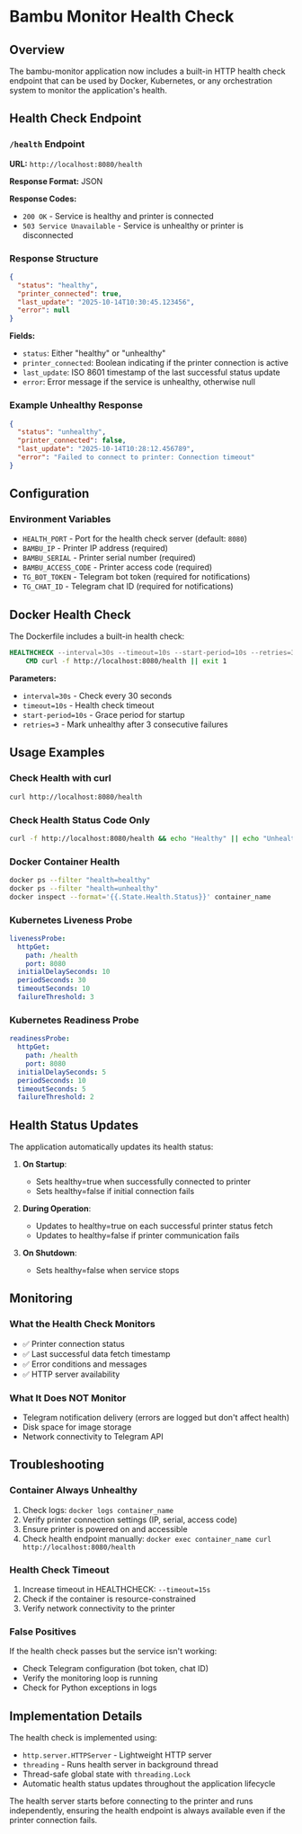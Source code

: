 # Bambu Monitor Health Check

## Overview

The bambu-monitor application now includes a built-in HTTP health check endpoint that can be used by Docker, Kubernetes, or any orchestration system to monitor the application's health.

## Health Check Endpoint

### `/health` Endpoint

**URL:** `http://localhost:8080/health`

**Response Format:** JSON

**Response Codes:**
- `200 OK` - Service is healthy and printer is connected
- `503 Service Unavailable` - Service is unhealthy or printer is disconnected

### Response Structure

```json
{
  "status": "healthy",
  "printer_connected": true,
  "last_update": "2025-10-14T10:30:45.123456",
  "error": null
}
```

**Fields:**
- `status`: Either "healthy" or "unhealthy"
- `printer_connected`: Boolean indicating if the printer connection is active
- `last_update`: ISO 8601 timestamp of the last successful status update
- `error`: Error message if the service is unhealthy, otherwise null

### Example Unhealthy Response

```json
{
  "status": "unhealthy",
  "printer_connected": false,
  "last_update": "2025-10-14T10:28:12.456789",
  "error": "Failed to connect to printer: Connection timeout"
}
```

## Configuration

### Environment Variables

- `HEALTH_PORT` - Port for the health check server (default: `8080`)
- `BAMBU_IP` - Printer IP address (required)
- `BAMBU_SERIAL` - Printer serial number (required)
- `BAMBU_ACCESS_CODE` - Printer access code (required)
- `TG_BOT_TOKEN` - Telegram bot token (required for notifications)
- `TG_CHAT_ID` - Telegram chat ID (required for notifications)

## Docker Health Check

The Dockerfile includes a built-in health check:

```dockerfile
HEALTHCHECK --interval=30s --timeout=10s --start-period=10s --retries=3 \
    CMD curl -f http://localhost:8080/health || exit 1
```

**Parameters:**
- `interval=30s` - Check every 30 seconds
- `timeout=10s` - Health check timeout
- `start-period=10s` - Grace period for startup
- `retries=3` - Mark unhealthy after 3 consecutive failures

## Usage Examples

### Check Health with curl

```bash
curl http://localhost:8080/health
```

### Check Health Status Code Only

```bash
curl -f http://localhost:8080/health && echo "Healthy" || echo "Unhealthy"
```

### Docker Container Health

```bash
docker ps --filter "health=healthy"
docker ps --filter "health=unhealthy"
docker inspect --format='{{.State.Health.Status}}' container_name
```

### Kubernetes Liveness Probe

```yaml
livenessProbe:
  httpGet:
    path: /health
    port: 8080
  initialDelaySeconds: 10
  periodSeconds: 30
  timeoutSeconds: 10
  failureThreshold: 3
```

### Kubernetes Readiness Probe

```yaml
readinessProbe:
  httpGet:
    path: /health
    port: 8080
  initialDelaySeconds: 5
  periodSeconds: 10
  timeoutSeconds: 5
  failureThreshold: 2
```

## Health Status Updates

The application automatically updates its health status:

1. **On Startup**: 
   - Sets healthy=true when successfully connected to printer
   - Sets healthy=false if initial connection fails

2. **During Operation**:
   - Updates to healthy=true on each successful printer status fetch
   - Updates to healthy=false if printer communication fails

3. **On Shutdown**:
   - Sets healthy=false when service stops

## Monitoring

### What the Health Check Monitors

- ✅ Printer connection status
- ✅ Last successful data fetch timestamp
- ✅ Error conditions and messages
- ✅ HTTP server availability

### What It Does NOT Monitor

- Telegram notification delivery (errors are logged but don't affect health)
- Disk space for image storage
- Network connectivity to Telegram API

## Troubleshooting

### Container Always Unhealthy

1. Check logs: `docker logs container_name`
2. Verify printer connection settings (IP, serial, access code)
3. Ensure printer is powered on and accessible
4. Check health endpoint manually: `docker exec container_name curl http://localhost:8080/health`

### Health Check Timeout

1. Increase timeout in HEALTHCHECK: `--timeout=15s`
2. Check if the container is resource-constrained
3. Verify network connectivity to the printer

### False Positives

If the health check passes but the service isn't working:
- Check Telegram configuration (bot token, chat ID)
- Verify the monitoring loop is running
- Check for Python exceptions in logs

## Implementation Details

The health check is implemented using:
- `http.server.HTTPServer` - Lightweight HTTP server
- `threading` - Runs health server in background thread
- Thread-safe global state with `threading.Lock`
- Automatic health status updates throughout the application lifecycle

The health server starts before connecting to the printer and runs independently, ensuring the health endpoint is always available even if the printer connection fails.
